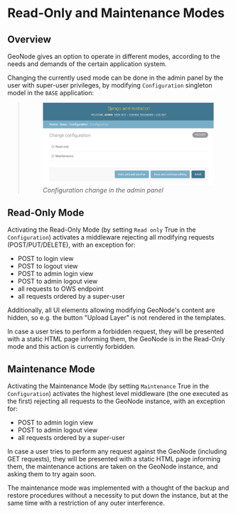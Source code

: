 # Read-Only and Maintenance Modes

## Overview

GeoNode gives an option to operate in different modes, according to the needs and demands of the certain application system.

Changing the currently used mode can be done in the admin panel by the user with super-user privileges, by modifying
`Configuration` singleton model in the `BASE` application:

> <figure>
> <img src="img/configuration_admin_panel.png" class="align-center" alt="img/configuration_admin_panel.png" />
> <figcaption><em>Configuration change in the admin panel</em></figcaption>
> </figure>

## Read-Only Mode

Activating the Read-Only Mode (by setting `Read only` True in the `Configuration`) activates a middleware rejecting all modifying requests
(POST/PUT/DELETE), with an exception for:

-   POST to login view
-   POST to logout view
-   POST to admin login view
-   POST to admin logout view
-   all requests to OWS endpoint
-   all requests ordered by a super-user

Additionally, all UI elements allowing modifying GeoNode\'s content are hidden, so e.g. the button \"Upload Layer\" is not rendered in the templates.

In case a user tries to perform a forbidden request, they will be presented with a static HTML page informing them, the GeoNode is in the Read-Only
mode and this action is currently forbidden.

## Maintenance Mode

Activating the Maintenance Mode (by setting `Maintenance` True in the `Configuration`) activates the highest level middleware
(the one executed as the first) rejecting all requests to the GeoNode instance, with an exception for:

-   POST to admin login view
-   POST to admin logout view
-   all requests ordered by a super-user

In case a user tries to perform any request against the GeoNode (including GET requests), they will be presented with a static HTML page informing
them, the maintenance actions are taken on the GeoNode instance, and asking them to try again soon.

The maintenance mode was implemented with a thought of the backup and restore procedures without a necessity to put down the instance,
but at the same time with a restriction of any outer interference.
